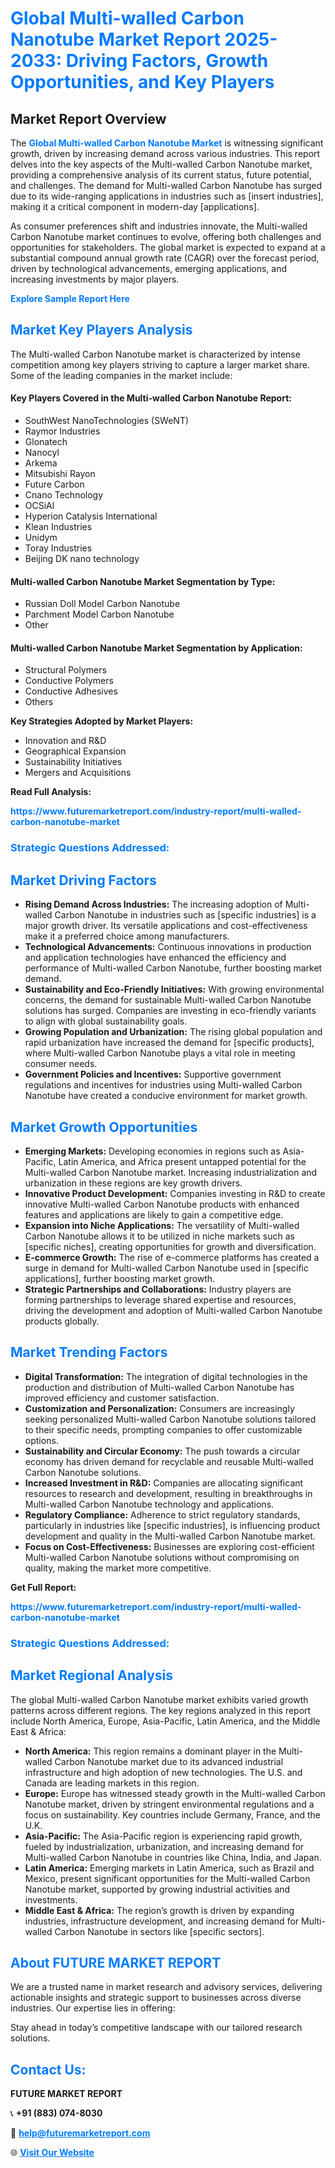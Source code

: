 <h1 style="color: #007BFF;">Global Multi-walled Carbon Nanotube Market Report 2025-2033: Driving Factors, Growth Opportunities, and Key Players</h1>

<section id="overview">
<h2>Market Report Overview</h2>
<p>The <a href="https://www.futuremarketreport.com/industry-report/multi-walled-carbon-nanotube-market" style="color: #007BFF; text-decoration: none;"><strong>Global Multi-walled Carbon Nanotube Market</strong></a> is witnessing significant growth, driven by increasing demand across various industries. This report delves into the key aspects of the Multi-walled Carbon Nanotube market, providing a comprehensive analysis of its current status, future potential, and challenges. The demand for Multi-walled Carbon Nanotube has surged due to its wide-ranging applications in industries such as [insert industries], making it a critical component in modern-day [applications].</p>
<p>As consumer preferences shift and industries innovate, the Multi-walled Carbon Nanotube market continues to evolve, offering both challenges and opportunities for stakeholders. The global market is expected to expand at a substantial compound annual growth rate (CAGR) over the forecast period, driven by technological advancements, emerging applications, and increasing investments by major players.</p>
</section>

<section id="overview">
<p><a href="https://www.futuremarketreport.com/request-sample/reportId=83809" style="color: #007BFF; text-decoration: none;"><strong>Explore Sample Report Here</strong></a></p>
</section>

<section id="key-players">
<h2 style="color: #007BFF;">Market Key Players Analysis</h2>
<p>The Multi-walled Carbon Nanotube market is characterized by intense competition among key players striving to capture a larger market share. Some of the leading companies in the market include:</p>
<h4>Key Players Covered in the Multi-walled Carbon Nanotube Report:</h4>
<ul><li>SouthWest NanoTechnologies (SWeNT)</li><li>Raymor Industries</li><li>Glonatech</li><li>Nanocyl</li><li>Arkema</li><li>Mitsubishi Rayon</li><li>Future Carbon</li><li>Cnano Technology</li><li>OCSiAl</li><li>Hyperion Catalysis International</li><li>Klean Industries</li><li>Unidym</li><li>Toray Industries</li><li>Beijing DK nano technology</li></ul>
<h4>Multi-walled Carbon Nanotube Market Segmentation by Type:</h4>
<ul><li>Russian Doll Model Carbon Nanotube</li><li>Parchment Model Carbon Nanotube</li><li>Other</li></ul>

<h4>Multi-walled Carbon Nanotube Market Segmentation by Application:</h4>
<ul><li>Structural Polymers</li><li>Conductive Polymers</li><li>Conductive Adhesives</li><li>Others</li></ul>
<p><strong>Key Strategies Adopted by Market Players:</strong></p>
<ul>
<li>Innovation and R&D</li>
<li>Geographical Expansion</li>
<li>Sustainability Initiatives</li>
<li>Mergers and Acquisitions</li>
</ul>
</section>

<section>
<p><strong>Read Full Analysis: </strong></p><a href="https://www.futuremarketreport.com/industry-report/multi-walled-carbon-nanotube-market" style="color: #007BFF; text-decoration: none;"><strong>https://www.futuremarketreport.com/industry-report/multi-walled-carbon-nanotube-market</strong></a>
<h3 style="color: #007BFF;">Strategic Questions Addressed:</h3>
</section>

<section id="driving-factors">
<h2 style="color: #007BFF;">Market Driving Factors</h2>
<ul>
<li><strong>Rising Demand Across Industries:</strong> The increasing adoption of Multi-walled Carbon Nanotube in industries such as [specific industries] is a major growth driver. Its versatile applications and cost-effectiveness make it a preferred choice among manufacturers.</li>
<li><strong>Technological Advancements:</strong> Continuous innovations in production and application technologies have enhanced the efficiency and performance of Multi-walled Carbon Nanotube, further boosting market demand.</li>
<li><strong>Sustainability and Eco-Friendly Initiatives:</strong> With growing environmental concerns, the demand for sustainable Multi-walled Carbon Nanotube solutions has surged. Companies are investing in eco-friendly variants to align with global sustainability goals.</li>
<li><strong>Growing Population and Urbanization:</strong> The rising global population and rapid urbanization have increased the demand for [specific products], where Multi-walled Carbon Nanotube plays a vital role in meeting consumer needs.</li>
<li><strong>Government Policies and Incentives:</strong> Supportive government regulations and incentives for industries using Multi-walled Carbon Nanotube have created a conducive environment for market growth.</li>
</ul>
</section>

<section id="growth-opportunities">
<h2 style="color: #007BFF;">Market Growth Opportunities</h2>
<ul>
<li><strong>Emerging Markets:</strong> Developing economies in regions such as Asia-Pacific, Latin America, and Africa present untapped potential for the Multi-walled Carbon Nanotube market. Increasing industrialization and urbanization in these regions are key growth drivers.</li>
<li><strong>Innovative Product Development:</strong> Companies investing in R&D to create innovative Multi-walled Carbon Nanotube products with enhanced features and applications are likely to gain a competitive edge.</li>
<li><strong>Expansion into Niche Applications:</strong> The versatility of Multi-walled Carbon Nanotube allows it to be utilized in niche markets such as [specific niches], creating opportunities for growth and diversification.</li>
<li><strong>E-commerce Growth:</strong> The rise of e-commerce platforms has created a surge in demand for Multi-walled Carbon Nanotube used in [specific applications], further boosting market growth.</li>
<li><strong>Strategic Partnerships and Collaborations:</strong> Industry players are forming partnerships to leverage shared expertise and resources, driving the development and adoption of Multi-walled Carbon Nanotube products globally.</li>
</ul>
</section>

<section id="trending-factors">
<h2 style="color: #007BFF;">Market Trending Factors</h2>
<ul>
<li><strong>Digital Transformation:</strong> The integration of digital technologies in the production and distribution of Multi-walled Carbon Nanotube has improved efficiency and customer satisfaction.</li>
<li><strong>Customization and Personalization:</strong> Consumers are increasingly seeking personalized Multi-walled Carbon Nanotube solutions tailored to their specific needs, prompting companies to offer customizable options.</li>
<li><strong>Sustainability and Circular Economy:</strong> The push towards a circular economy has driven demand for recyclable and reusable Multi-walled Carbon Nanotube solutions.</li>
<li><strong>Increased Investment in R&D:</strong> Companies are allocating significant resources to research and development, resulting in breakthroughs in Multi-walled Carbon Nanotube technology and applications.</li>
<li><strong>Regulatory Compliance:</strong> Adherence to strict regulatory standards, particularly in industries like [specific industries], is influencing product development and quality in the Multi-walled Carbon Nanotube market.</li>
<li><strong>Focus on Cost-Effectiveness:</strong> Businesses are exploring cost-efficient Multi-walled Carbon Nanotube solutions without compromising on quality, making the market more competitive.</li>
</ul>
</section>

<section>
<p><strong>Get Full Report: </strong></p><a href="https://www.futuremarketreport.com/industry-report/multi-walled-carbon-nanotube-market" style="color: #007BFF; text-decoration: none;"><strong>https://www.futuremarketreport.com/industry-report/multi-walled-carbon-nanotube-market</strong></a>
<h3 style="color: #007BFF;">Strategic Questions Addressed:</h3>
</section>


<section id="regional-analysis">
<h2 style="color: #007BFF;">Market Regional Analysis</h2>
<p>The global Multi-walled Carbon Nanotube market exhibits varied growth patterns across different regions. The key regions analyzed in this report include North America, Europe, Asia-Pacific, Latin America, and the Middle East & Africa:</p>
<ul>
<li><strong>North America:</strong> This region remains a dominant player in the Multi-walled Carbon Nanotube market due to its advanced industrial infrastructure and high adoption of new technologies. The U.S. and Canada are leading markets in this region.</li>
<li><strong>Europe:</strong> Europe has witnessed steady growth in the Multi-walled Carbon Nanotube market, driven by stringent environmental regulations and a focus on sustainability. Key countries include Germany, France, and the U.K.</li>
<li><strong>Asia-Pacific:</strong> The Asia-Pacific region is experiencing rapid growth, fueled by industrialization, urbanization, and increasing demand for Multi-walled Carbon Nanotube in countries like China, India, and Japan.</li>
<li><strong>Latin America:</strong> Emerging markets in Latin America, such as Brazil and Mexico, present significant opportunities for the Multi-walled Carbon Nanotube market, supported by growing industrial activities and investments.</li>
<li><strong>Middle East & Africa:</strong> The region’s growth is driven by expanding industries, infrastructure development, and increasing demand for Multi-walled Carbon Nanotube in sectors like [specific sectors].</li>
</ul>
</section>

<footer>
<h2 style="color: #007BFF;">About FUTURE MARKET REPORT</h2>
<p>We are a trusted name in market research and advisory services, delivering actionable insights and strategic support to businesses across diverse industries. Our expertise lies in offering:</p>

<p>Stay ahead in today’s competitive landscape with our tailored research solutions.</p>

<h2 style="color: #007BFF;">Contact Us:</h2>
<p><strong>FUTURE MARKET REPORT</strong></p>
<p>📞 <strong>+91 (883) 074-8030</strong></p>
<p>📧 <strong><a href="mailto:help@futuremarketreport.com" style="color: #007BFF;">help@futuremarketreport.com</a></strong></p>
<p>🌐 <strong><a href="https://www.futuremarketreport.com/" style="color: #007BFF;">Visit Our Website</a></strong></p>
</footer>